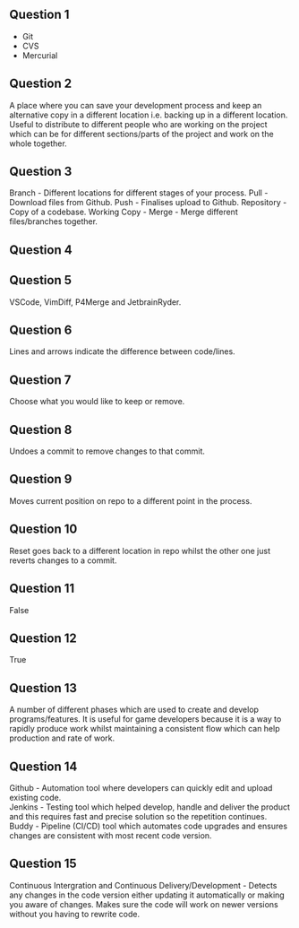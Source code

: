 ## Question 1

- Git
- CVS
- Mercurial

## Question 2

A place where you can save your development process and keep an alternative copy in a different location i.e. backing up in a different location. Useful to distribute to different people who are working on the project which can be for different sections/parts of the project and work on the whole together.

## Question 3

Branch - Different locations for different stages of your process.
Pull - Download files from Github.
Push - Finalises upload to Github.
Repository - Copy of a codebase.
Working Copy - 
Merge - Merge different files/branches together.

## Question 4



## Question 5

VSCode, VimDiff, P4Merge and JetbrainRyder.

## Question 6

Lines and arrows indicate the difference between code/lines.

## Question 7

Choose what you would like to keep or remove.

## Question 8

Undoes a commit to remove changes to that commit.

## Question 9

Moves current position on repo to a different point in the process.

## Question 10

Reset goes back to a different location in repo whilst the other one just reverts changes to a commit.

## Question 11

False

## Question 12

True

## Question 13

A number of different phases which are used to create and develop programs/features. It is useful for game developers because it is a way to rapidly produce work whilst maintaining a consistent flow which can help production and rate of work.

## Question 14

Github - Automation tool where developers can quickly edit and upload existing code. \
Jenkins - Testing tool which helped develop, handle and deliver the product and this requires fast and precise solution so the repetition continues. \
Buddy - Pipeline (CI/CD) tool which automates code upgrades and ensures changes are consistent with most recent code version.

## Question 15

Continuous Intergration and Continuous Delivery/Development - Detects any changes in the code version either updating it automatically or making you aware of changes. Makes sure the code will work on newer versions without you having to rewrite code.
